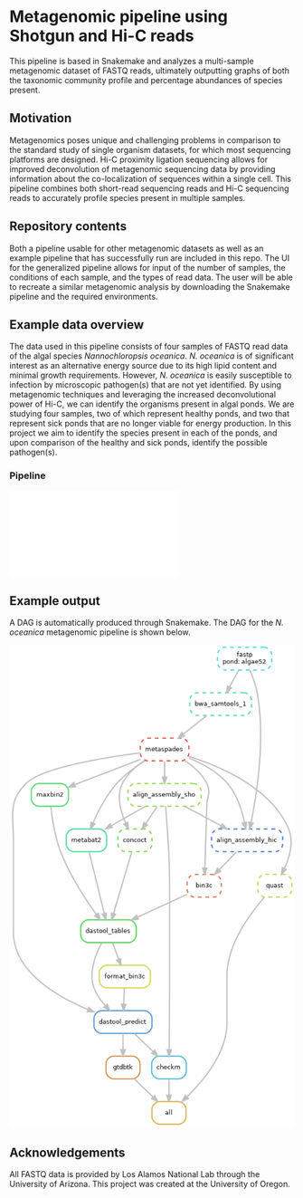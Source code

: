 # Metagenomic pipeline using Shotgun and Hi-C reads

This pipeline is based in Snakemake and analyzes a multi-sample metagenomic dataset of FASTQ reads, ultimately outputting graphs of both the taxonomic community profile and percentage abundances of species present. 


## Motivation

Metagenomics poses unique and challenging problems in comparison to the standard study of single organism datasets, for which most sequencing platforms are designed. Hi-C proximity ligation sequencing allows for improved deconvolution of metagenomic sequencing data by providing information about the co-localization of sequences within a single cell. This pipeline combines both short-read sequencing reads and Hi-C sequencing reads to accurately profile species present in multiple samples.


## Repository contents

Both a pipeline usable for other metagenomic datasets as well as an example pipeline that has successfully run are included in this repo. The UI for the generalized pipeline allows for input of the number of samples, the conditions of each sample, and the types of read data. The user will be able to recreate a similar metagenomic analysis by downloading the Snakemake pipeline and the required environments.


## Example data overview

The data used in this pipeline consists of four samples of FASTQ read data of the algal species *Nannochloropsis oceanica*. *N. oceanica* is of significant interest as an alternative energy source due to its high lipid content and minimal growth requirements. However, *N. oceanica* is easily susceptible to infection by microscopic pathogen(s) that are not yet identified. By using metagenomic techniques and leveraging the increased deconvolutional power of Hi-C, we can identify the organisms present in algal ponds. We are studying four samples, two of which represent healthy ponds, and two that represent sick ponds that are no longer viable for energy production. In this project we aim to identify the species present in each of the ponds, and upon comparison of the healthy and sick ponds, identify the possible pathogen(s).

### Pipeline

![Alt text](./images/pipeline.pdf)

## Example output

A DAG is automatically produced through Snakemake. The DAG for the *N. oceanica* metagenomic pipeline is shown below.

![Alt text](./images/example_dag.png)


## Acknowledgements

All FASTQ data is provided by Los Alamos National Lab through the University of Arizona. This project was created at the University of Oregon. 
